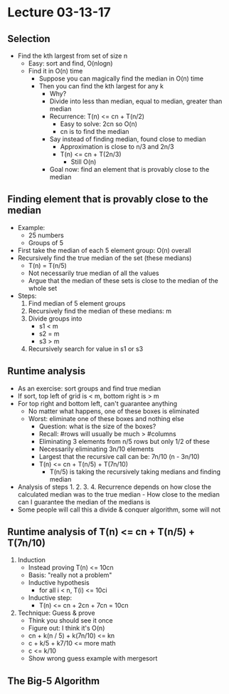 # Lecture 03-13-17

## Selection 
- Find the kth largest from set of size n
    - Easy: sort and find, O(nlogn)
    - Find it in O(n) time
        - Suppose you can magically find the median in O(n) time
        - Then you can find the kth largest for any k
            - Why?
            - Divide into less than median, equal to median, greater than median
            - Recurrence: T(n) <= cn + T(n/2)
                - Easy to solve: 2cn so O(n)
                - cn is to find the median
            - Say instead of finding median, found close to median
                - Approximation is close to n/3 and 2n/3
                - T(n) <= cn + T(2n/3)
                    - Still O(n)
            - Goal now: find an element that is provably close to the median

## Finding element that is provably close to the median
- Example:
    - 25 numbers
    - Groups of 5
- First take the median of each 5 element group: O(n) overall
- Recursively find the true median of the set (these medians)
    - T(n) = T(n/5)
    - Not necessarily true median of all the values
    - Argue that the median of these sets is close to the median of the whole set
- Steps:
    1. Find median of 5 element groups
    2. Recursively find the median of these medians: m
    3. Divide groups into
        - s1 < m
        - s2 = m
        - s3 > m
    4. Recursively search for value in s1 or s3

## Runtime analysis
- As an exercise: sort groups and find true median
- If sort, top left of grid is < m, bottom right is > m
- For top right and bottom left, can't guarantee anything
    - No matter what happens, one of these boxes is eliminated
    - Worst: eliminate one of these boxes and nothing else
        - Question: what is the size of the boxes?
        - Recall: #rows will usually be much > #columns
        - Eliminating 3 elements from n/5 rows but only 1/2 of these
        - Necessarily eliminating 3n/10 elements
        - Largest that the recursive call can be: 7n/10 (n - 3n/10)
        - T(n) <= cn + T(n/5)  + T(7n/10)
            - T(n/5) is taking the recursively taking medians and finding median
- Analysis of steps
    1.
    2.
    3.
    4. Recurrence depends on how close the calculated median was to the true median
        - How close to the median can I guarantee the median of the medians is
- Some people will call this a divide & conquer algorithm, some will not

## Runtime analysis of T(n) <= cn + T(n/5)  + T(7n/10)
1. Induction
    - Instead proving T(n) <= 10cn
    - Basis: "really not a problem"
    - Inductive hypothesis
        - for all i < n, T(i) <= 10ci
    - Inductive step:
        - T(n) <= cn + 2cn + 7cn = 10cn
2. Technique: Guess & prove
    - Think you should see it once
    - Figure out: I think it's O(n)
    - cn + k(n / 5) + k(7n/10) <= kn
    - c + k/5 + k7/10 <= more math
    - c <= k/10
    - Show wrong guess example with mergesort

## The Big-5 Algorithm